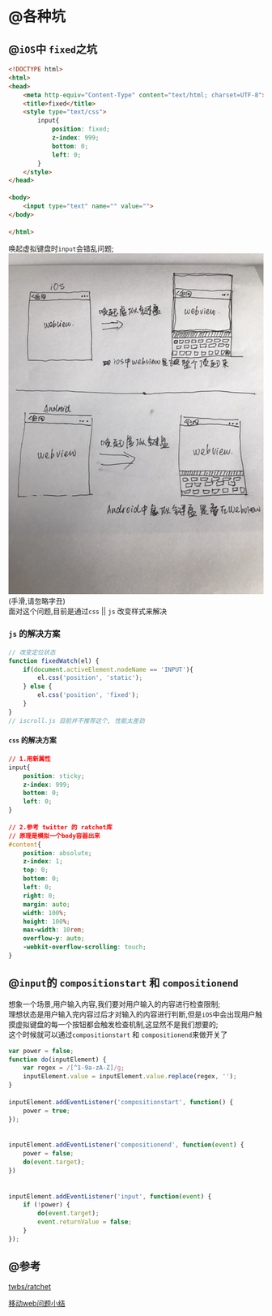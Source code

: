 # @各种坑

## @`iOS`中 `fixed`之坑

```html
<!DOCTYPE html>
<html>
<head>
    <meta http-equiv="Content-Type" content="text/html; charset=UTF-8">
    <title>fixed</title>
    <style type="text/css">
        input{
            position: fixed;
            z-index: 999;
            bottom: 0;
            left: 0;
        }
    </style>
</head>

<body>
    <input type="text" name="" value="">
</body>

</html>

```

唤起虚拟键盘时`input`会错乱问题;   
![fixed之坑](../images/IMG_0754.JPG)   
(手滑,请忽略字丑)    
面对这个问题,目前是通过`css` || `js` 改变样式来解决

### `js` 的解决方案

``` JavaScript
// 改变定位状态
function fixedWatch(el) {
    if(document.activeElement.nodeName == 'INPUT'){
        el.css('position', 'static');
    } else {
        el.css('position', 'fixed');
    }
}
// iscroll.js 目前并不推荐这个, 性能太差劲
```

#### `css` 的解决方案
```css
// 1.用新属性
input{
    position: sticky;
    z-index: 999;
    bottom: 0;
    left: 0;
}

// 2.参考 twitter 的 ratchet库
// 原理是模拟一个body容器出来
#content{
    position: absolute;
    z-index: 1;
    top: 0;
    bottom: 0;
    left: 0;
    right: 0;
    margin: auto;
    width: 100%;
    height: 100%;
    max-width: 10rem;
    overflow-y: auto;
    -webkit-overflow-scrolling: touch;
}
```


## @`input`的 `compositionstart` 和 `compositionend`

想象一个场景,用户输入内容,我们要对用户输入的内容进行检查限制;   
理想状态是用户输入完内容过后才对输入的内容进行判断,但是`iOS`中会出现用户触摸虚拟键盘的每一个按钮都会触发检查机制,这显然不是我们想要的;   
这个时候就可以通过`compositionstart` 和 `compositionend`来做开关了

```javascript
var power = false;
function do(inputElement) {
    var regex = /[^1-9a-zA-Z]/g;
    inputElement.value = inputElement.value.replace(regex, '');
}

inputElement.addEventListener('compositionstart', function() {
    power = true;
});


inputElement.addEventListener('compositionend', function(event) {
    power = false;
    do(event.target);
})


inputElement.addEventListener('input', function(event) {
    if (!power) {
        do(event.target);
        event.returnValue = false;
    }
});

```

## @参考

<a href="https://github.com/twbs/ratchet" target="_blank">twbs/ratchet</a>


<a href="http://www.alloyteam.com/2015/06/yi-dong-web-wen-ti-xiao-jie/" target="_blank">移动web问题小结</a>

